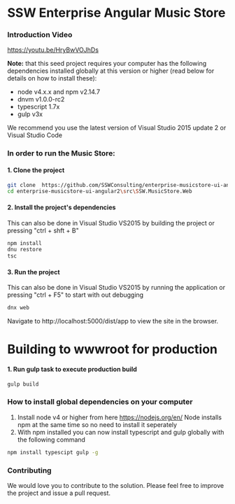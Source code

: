 # SSW Enterprise Angular Music Store
### Introduction Video
https://youtu.be/HryBwVOJhDs

**Note:** that this seed project requires your computer has the following dependencies installed globally at this version or higher (read below for details on how to install these):
- node v4.x.x and npm v2.14.7
- dnvm  v1.0.0-rc2
- typescript 1.7x 
- gulp v3x

We recommend you use the latest version of Visual Studio 2015 update 2 or Visual Studio Code

### In order to run the Music Store:
#### 1. Clone the project
```bash
git clone  https://github.com/SSWConsulting/enterprise-musicstore-ui-angular2
cd enterprise-musicstore-ui-angular2\src\SSW.MusicStore.Web
```
#### 2. Install the project's dependencies
This can also be done in Visual Studio VS2015 by building the project or pressing "ctrl + shft + B"
```bash
npm install
dnu restore
tsc
```
#### 3. Run the project
This can also be done in Visual Studio VS2015 by running the application or pressing "ctrl + F5" to start with out debugging
```bash
dnx web
```
Navigate to http://localhost:5000/dist/app to view the site in the browser.

# Building to wwwroot for production

#### 1. Run gulp task to execute production build
```bash
gulp build
```

### How to install global dependencies on your computer
1. Install node v4 or higher from here https://nodejs.org/en/
Node installs npm at the same time so no need to install it seperately
2. With npm installed you can now install typescript and gulp globally with the following command

```bash
npm install typescipt gulp -g
```

### Contributing 
We would love you to contribute to the solution. Please feel free to improve the project and issue a pull request.

    




    
    
